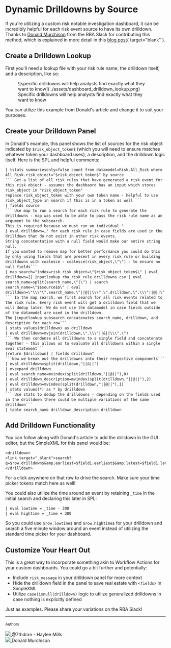 # Dynamic Drilldowns by Source

If you're utilizing a custom risk notable investigation dashboard, it can be incredibly helpful for each risk event source to have its own drilldown. Thanks to [Donald Murchison](../contributing/contributors.md) from the RBA Slack for contributing this method, which is explained in more detail in this [blog post](https://medium.com/@donemurch/lookup-to-drilldown-building-dynamic-searches-for-triaging-risk-notables-in-splunk-87c976711f7a){ target="blank" }.

## Create a Drilldown Lookup

First you'll need a lookup file with your risk rule name, the drilldown itself, and a description, like so:

<figure markdown>
![specific drilldowns will help analysts find exactly what they want to know](../assets/dashboard_drilldown_lookup.png)
<figcaption>Specific drilldowns will help analysts find exactly what they want to know</figcaption>
</figure>

You can utilize this example from Donald's article and change it to suit your purposes.

## Create your Drilldown Panel

In Donald's example, this panel shows the list of sources for the risk object indicated by `$risk_object_token$` (which you will need to ensure matches whatever token your dashboard uses), a description, and the drilldown logic itself. Here is the SPL and helpful comments:

```shell linenums="1" title="Drilldown Panel SPL"
| tstats summariesonly=false count from datamodel=Risk.All_Risk where All_Risk.risk_object="$risk_object_token$" by source
``` Get a list of all risk rules that have generated a risk event for this risk object - assumes the dashbaord has an input which stores risk_object in "risk_object_token"
replace risk_object_token with your own token name - helpful to use risk_object_type in search if this is in a token as well ```
| fields source
``` Use map to run a search for each risk rule to generate the drilldowns - map was used to be able to pass the risk rule name as an argument to the subsearch.
This is required because we must run an individual "
| eval drilldown=…" for each risk rule in case fields are used in the drilldown that do not exist in other risk events.
String concatentation with a null field would make our entire string null.
If you wanted to remove map for better performance you could do this by only using fields that are present in every risk rule or building drilldowns with coalesce - coalesce(risk_object,\"\") - to ensure no null fields```
| map search="index=risk risk_object=\"$risk_object_token$\" | eval drilldown=[| inputlookup rba_risk_rule_drilldowns.csv | eval search_name=split(search_name,\"|\") | search search_name=\"$$source$$\" | eval drilldown=\"\\\"\".search_name.\"||@||\\\".\".drilldown.\".\\\"||@||\".description.\"\\\"\"
``` In the map search, we first search for all risk events related to the risk rule. Every risk event will get a drilldown field that we will dedup later. We do not use the datamodel in case fields outside of the datamodel are used in the drilldown.
The |inputlookup subsearch concatenates search_name, drilldown, and description for each row```
| stats values(drilldown) as drilldown
| eval drilldown=mvjoin(drilldown,\".\\\"||&||\\\".\")
``` We then condense all drilldowns to a single field and concatenate together - this allows us to evaluate all drilldowns within a single eval statement```
|return $drilldown] | fields drilldown"
```Now we break out the drilldowns into their respective components```
| eval drilldown=split(drilldown,"||&||")
| mvexpand drilldown
| eval search_name=mvindex(split(drilldown,"||@||"),0)
| eval drilldown_description=mvindex(split(drilldown,"||@||"),2)
| eval drilldown=mvindex(split(drilldown,"||@||"),1)
| stats values(*) as * by drilldown
``` Use stats to dedup the drilldowns - depending on the fields used in the drilldown there could be multiple variations of the same drilldown```
| table search_name drilldown_description drilldown
```

## Add Drilldown Functionality

You can follow along with Donald's article to add the drilldown in the GUI editor, but the SimpleXML for this panel would be:

```shell linenums="1" title="Drilldown SimpleXML"
<drilldown>
<link target="_blank">search?q=$row.drilldown$&amp;earliest=$field1.earliest$&amp;latest=$field1.latest$</link>
</drilldown>
```

For a click anywhere on that row to drive the search. Make sure your time picker tokens match here as well!

You could also utilize the time around an event by retaining `_time` in the initial search and declaring this later in SPL:
```shell linenums="1" title="Extra Time Control"
| eval lowtime = _time - 300
| eval hightime = _time + 300
```

So you could use `$row.lowtime$` and `$row.hightime$` for your drilldown and search a five minute window around an event instead of utilizing the standard time picker for your dashboard.

## Customize Your Heart Out

This is a great way to incorporate something akin to Workflow Actions for your custom dashboards. You could go a bit further and potentially:

- Include `risk_message` in your drilldown panel for more context
- Hide the drilldown field in the panel to save real estate with `<fields>` in SimpleXML
- Utilize `case(isnull(drilldown)` logic to utilize generalized drilldowns in case nothing is explicitly defined

Just as examples. Please share your variations on the RBA Slack!

---

<small>Authors</small>

<div class="zts-tooltip">
    <a class="zts-author" href="../../contributing/contributors/" target="_blank" alt="7thdrxn - Haylee Mills">
        <img class="github-avatar" src="https://avatars.githubusercontent.com/u/12771156?v=4"/>
    </a>
    <span class="zts-tooltip-text">@7thdrxn - Haylee Mills</span>
</div>
<div class="zts-tooltip">
    <a class="zts-author" href="../../contributing/contributors/" target="_blank" alt="Donald Murchison">
        <img class="github-avatar" src="https://miro.medium.com/v2/resize:fill:88:88/1*oBUT3Y4CuT0Ir5ygKapHRg.jpeg"/>
    </a>
    <span class="zts-tooltip-text">Donald Murchison</span>
</div>
